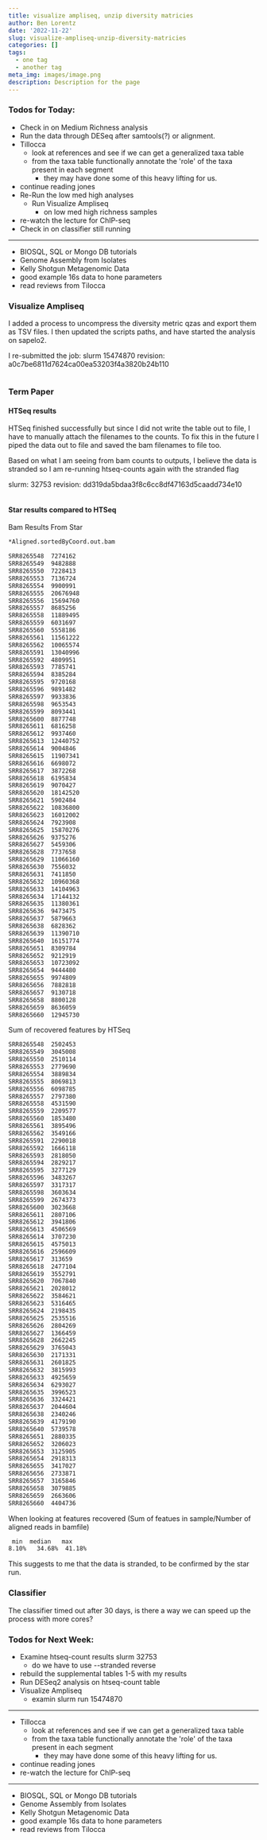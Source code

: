 ```yaml
---
title: visualize ampliseq, unzip diversity matricies
author: Ben Lorentz
date: '2022-11-22'
slug: visualize-ampliseq-unzip-diversity-matricies
categories: []
tags:
  - one tag
  - another tag
meta_img: images/image.png
description: Description for the page
---
```


### Todos for Today:

- Check in on Medium Richness analysis
- Run the data through DESeq after samtools(?) or alignment.
- Tillocca
  - look at references and see if we can get a generalized taxa table
  - from the taxa table functionally annotate the 'role' of the taxa present in each segment
    - they may have done some of this heavy lifting for us.
- continue reading jones
- Re-Run the low med high analyses
  - Run Visualize Ampliseq
    - on low med high richness samples
- re-watch the lecture for ChIP-seq
- Check in on classifier still running

---

- BIOSQL, SQL or Mongo DB tutorials
- Genome Assembly from Isolates
- Kelly Shotgun Metagenomic Data
- good example 16s data to hone parameters
- read reviews from Tilocca


### Visualize Ampliseq

I added a process to uncompress the diversity metric qzas and export them as TSV files. I then updated the scripts paths, and have started the analysis on sapelo2.

I re-submitted the job:
slurm 15474870
revision: a0c7be6811d7624ca00ea53203f4a3820b24b110

```bash

```

### Term Paper

#### HTSeq results

HTSeq finished successfully but since I did not write the table out to file, I have to manually attach the filenames to the counts. To fix this in the future I piped the data out to file and saved the bam filenames to file too.

Based on what I am seeing from bam counts to outputs, I believe the data is stranded so I am re-running htseq-counts again with the stranded flag

slurm:  32753
revision: dd319da5bdaa3f8c6cc8df47163d5caadd734e10

```bash

```


#### Star results compared to HTSeq

Bam Results From Star

```bash
*Aligned.sortedByCoord.out.bam

SRR8265548	7274162
SRR8265549	9482888
SRR8265550	7228413
SRR8265553	7136724
SRR8265554	9900991
SRR8265555	20676948
SRR8265556	15694760
SRR8265557	8685256
SRR8265558	11889495
SRR8265559	6031697
SRR8265560	5558186
SRR8265561	11561222
SRR8265562	10065574
SRR8265591	13040996
SRR8265592	4809951
SRR8265593	7785741
SRR8265594	8385284
SRR8265595	9720168
SRR8265596	9891482
SRR8265597	9933836
SRR8265598	9653543
SRR8265599	8093441
SRR8265600	8877748
SRR8265611	6816258
SRR8265612	9937460
SRR8265613	12440752
SRR8265614	9004846
SRR8265615	11907341
SRR8265616	6698072
SRR8265617	3872268
SRR8265618	6195834
SRR8265619	9070427
SRR8265620	18142520
SRR8265621	5902484
SRR8265622	10836800
SRR8265623	16012002
SRR8265624	7923908
SRR8265625	15870276
SRR8265626	9375276
SRR8265627	5459306
SRR8265628	7737658
SRR8265629	11066160
SRR8265630	7556032
SRR8265631	7411850
SRR8265632	10960368
SRR8265633	14104963
SRR8265634	17144132
SRR8265635	11380361
SRR8265636	9473475
SRR8265637	5879663
SRR8265638	6828362
SRR8265639	11390710
SRR8265640	16151774
SRR8265651	8309784
SRR8265652	9212919
SRR8265653	10723092
SRR8265654	9444480
SRR8265655	9974809
SRR8265656	7882818
SRR8265657	9130718
SRR8265658	8800128
SRR8265659	8636059
SRR8265660	12945730
```

Sum of recovered features by HTSeq

```bash
SRR8265548	2502453
SRR8265549	3045008
SRR8265550	2510114
SRR8265553	2779690
SRR8265554	3889834
SRR8265555	8069813
SRR8265556	6098785
SRR8265557	2797380
SRR8265558	4531590
SRR8265559	2209577
SRR8265560	1853480
SRR8265561	3895496
SRR8265562	3549166
SRR8265591	2290018
SRR8265592	1666118
SRR8265593	2818050
SRR8265594	2829217
SRR8265595	3277129
SRR8265596	3483267
SRR8265597	3317317
SRR8265598	3603634
SRR8265599	2674373
SRR8265600	3023668
SRR8265611	2807106
SRR8265612	3941806
SRR8265613	4506569
SRR8265614	3707230
SRR8265615	4575013
SRR8265616	2596609
SRR8265617	313659
SRR8265618	2477104
SRR8265619	3552791
SRR8265620	7067840
SRR8265621	2028012
SRR8265622	3584621
SRR8265623	5316465
SRR8265624	2198435
SRR8265625	2535516
SRR8265626	2804269
SRR8265627	1366459
SRR8265628	2662245
SRR8265629	3765043
SRR8265630	2171331
SRR8265631	2601825
SRR8265632	3815993
SRR8265633	4925659
SRR8265634	6293027
SRR8265635	3996523
SRR8265636	3324421
SRR8265637	2044604
SRR8265638	2340246
SRR8265639	4179190
SRR8265640	5739578
SRR8265651	2880335
SRR8265652	3206023
SRR8265653	3125905
SRR8265654	2918313
SRR8265655	3417027
SRR8265656	2733871
SRR8265657	3165846
SRR8265658	3079885
SRR8265659	2663606
SRR8265660	4404736
```

When looking at features recovered (Sum of featues in sample/Number of aligned reads in bamfile)

```bash
 min  median   max
8.10%	34.68%	41.18%
```

This suggests to me that the data is stranded, to be confirmed by the star run.


### Classifier

The classifier timed out after 30 days, is there a way we can speed up the process with more cores?

### Todos for Next Week:

- Examine htseq-count results slurm 32753
  - do we have to use --stranded reverse
- rebuild the supplemental tables 1-5 with my results
- Run DESeq2 analysis on htseq-count table
- Visualize Ampliseq
  - examin slurm run 15474870
  
  
---

- Tillocca
  - look at references and see if we can get a generalized taxa table
  - from the taxa table functionally annotate the 'role' of the taxa present in each segment
    - they may have done some of this heavy lifting for us.
- continue reading jones
- re-watch the lecture for ChIP-seq

---

- BIOSQL, SQL or Mongo DB tutorials
- Genome Assembly from Isolates
- Kelly Shotgun Metagenomic Data
- good example 16s data to hone parameters
- read reviews from Tilocca


